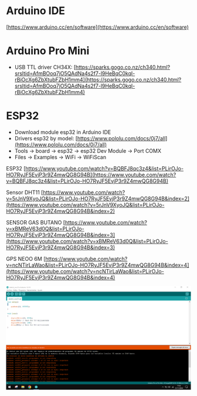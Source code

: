 # Arduino IDE
[https://www.arduino.cc/en/software](https://www.arduino.cc/en/software)

# Arduino Pro Mini
- USB TTL driver CH34X: [https://sparks.gogo.co.nz/ch340.html?srsltid=AfmBOoq7jO5QAdNa4s2f7-l9HeBqC0kql-rBiOcXg6ZbXtubFZbH1mm4](https://sparks.gogo.co.nz/ch340.html?srsltid=AfmBOoq7jO5QAdNa4s2f7-l9HeBqC0kql-rBiOcXg6ZbXtubFZbH1mm4)

# ESP32
- Download module esp32 in Arduino IDE
- Drivers esp32 by model: [https://www.pololu.com/docs/0j7/all](https://www.pololu.com/docs/0j7/all)
- Tools -> board -> esp32 -> esp32 Dev Module -> Port COMX
- Files -> Examples -> WiFi -> WiFiScan


ESP32
[https://www.youtube.com/watch?v=BQBFJ8qc3z4&list=PLirOJo-HO7RyJF5EvjP3r9Z4mwQG8G94B](https://www.youtube.com/watch?v=BQBFJ8qc3z4&list=PLirOJo-HO7RyJF5EvjP3r9Z4mwQG8G94B)

Sensor DHT11
[https://www.youtube.com/watch?v=5rJnV9XyoJQ&list=PLirOJo-HO7RyJF5EvjP3r9Z4mwQG8G94B&index=2](https://www.youtube.com/watch?v=5rJnV9XyoJQ&list=PLirOJo-HO7RyJF5EvjP3r9Z4mwQG8G94B&index=2)

SENSOR GAS BUTANO
[https://www.youtube.com/watch?v=xBMReV63d0Q&list=PLirOJo-HO7RyJF5EvjP3r9Z4mwQG8G94B&index=3](https://www.youtube.com/watch?v=xBMReV63d0Q&list=PLirOJo-HO7RyJF5EvjP3r9Z4mwQG8G94B&index=3)

GPS NEOO 6M
[https://www.youtube.com/watch?v=ncNTirLaWao&list=PLirOJo-HO7RyJF5EvjP3r9Z4mwQG8G94B&index=4](https://www.youtube.com/watch?v=ncNTirLaWao&list=PLirOJo-HO7RyJF5EvjP3r9Z4mwQG8G94B&index=4)

![promini_error.png](promini_error.png)
